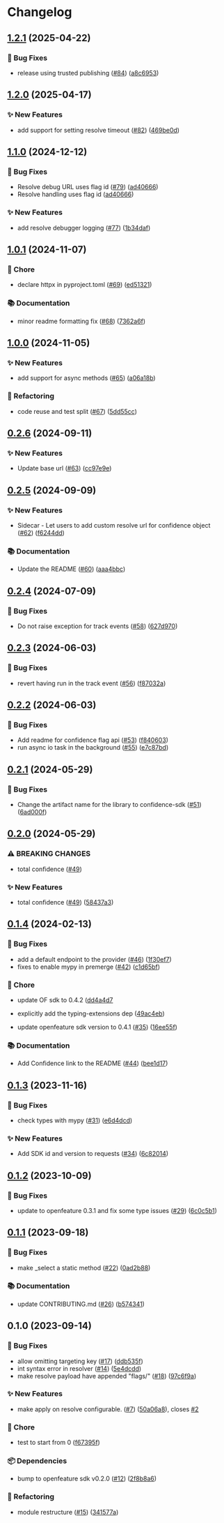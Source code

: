 # Changelog

## [1.2.1](https://github.com/spotify/confidence-sdk-python/compare/v1.2.0...v1.2.1) (2025-04-22)


### 🐛 Bug Fixes

* release using trusted publishing ([#84](https://github.com/spotify/confidence-sdk-python/issues/84)) ([a8c6953](https://github.com/spotify/confidence-sdk-python/commit/a8c6953b824960ac11cb8ecca2745e7391344ec5))

## [1.2.0](https://github.com/spotify/confidence-sdk-python/compare/v1.1.0...v1.2.0) (2025-04-17)


### ✨ New Features

* add support for setting resolve timeout ([#82](https://github.com/spotify/confidence-sdk-python/issues/82)) ([469be0d](https://github.com/spotify/confidence-sdk-python/commit/469be0dfcee28c3bbbd8cda28ea2c7bfc7f68b35))

## [1.1.0](https://github.com/spotify/confidence-sdk-python/compare/v1.0.1...v1.1.0) (2024-12-12)


### 🐛 Bug Fixes

* Resolve debug URL uses flag id ([#79](https://github.com/spotify/confidence-sdk-python/issues/79)) ([ad40666](https://github.com/spotify/confidence-sdk-python/commit/ad4066695c3e0819db56b2b9de9c5be705c194fe))
* Resolve handling uses flag id ([ad40666](https://github.com/spotify/confidence-sdk-python/commit/ad4066695c3e0819db56b2b9de9c5be705c194fe))


### ✨ New Features

* add resolve debugger logging ([#77](https://github.com/spotify/confidence-sdk-python/issues/77)) ([1b34daf](https://github.com/spotify/confidence-sdk-python/commit/1b34daf4f2742474be09564611a267d73819bee4))

## [1.0.1](https://github.com/spotify/confidence-sdk-python/compare/v1.0.0...v1.0.1) (2024-11-07)


### 🧹 Chore

* declare httpx in pyproject.toml ([#69](https://github.com/spotify/confidence-sdk-python/issues/69)) ([ed51321](https://github.com/spotify/confidence-sdk-python/commit/ed513214cdeef61cc8b01d5cd80860d44e206a56))


### 📚 Documentation

* minor readme formatting fix ([#68](https://github.com/spotify/confidence-sdk-python/issues/68)) ([7362a6f](https://github.com/spotify/confidence-sdk-python/commit/7362a6f92559082f4a00c92693468b3881af84f6))

## [1.0.0](https://github.com/spotify/confidence-sdk-python/compare/v0.2.6...v1.0.0) (2024-11-05)


### ✨ New Features

* add support for async methods  ([#65](https://github.com/spotify/confidence-sdk-python/issues/65)) ([a06a18b](https://github.com/spotify/confidence-sdk-python/commit/a06a18bbe1a9686de07571c4b07eddd8c1a61117))


### 🔄 Refactoring

* code reuse and test split ([#67](https://github.com/spotify/confidence-sdk-python/issues/67)) ([5dd55cc](https://github.com/spotify/confidence-sdk-python/commit/5dd55cc7b9f26d1efb5e4efc3750aff4410f149a))

## [0.2.6](https://github.com/spotify/confidence-sdk-python/compare/v0.2.5...v0.2.6) (2024-09-11)


### ✨ New Features

* Update base url ([#63](https://github.com/spotify/confidence-sdk-python/issues/63)) ([cc97e9e](https://github.com/spotify/confidence-sdk-python/commit/cc97e9e6162ed945198901a448c64421c66c8f89))

## [0.2.5](https://github.com/spotify/confidence-sdk-python/compare/v0.2.4...v0.2.5) (2024-09-09)


### ✨ New Features

* Sidecar - Let users to add custom resolve url for confidence object ([#62](https://github.com/spotify/confidence-sdk-python/issues/62)) ([f6244dd](https://github.com/spotify/confidence-sdk-python/commit/f6244ddf37b13ee4e6f0e728d9a85505c800f257))


### 📚 Documentation

* Update the README ([#60](https://github.com/spotify/confidence-sdk-python/issues/60)) ([aaa4bbc](https://github.com/spotify/confidence-sdk-python/commit/aaa4bbceebf60e415098651973b22c42e8cbbb97))

## [0.2.4](https://github.com/spotify/confidence-sdk-python/compare/v0.2.3...v0.2.4) (2024-07-09)


### 🐛 Bug Fixes

* Do not raise exception for track events ([#58](https://github.com/spotify/confidence-sdk-python/issues/58)) ([627d970](https://github.com/spotify/confidence-sdk-python/commit/627d9705973ea39cbe3321341659be3228dbf814))

## [0.2.3](https://github.com/spotify/confidence-sdk-python/compare/v0.2.2...v0.2.3) (2024-06-03)


### 🐛 Bug Fixes

* revert having run in the track event ([#56](https://github.com/spotify/confidence-sdk-python/issues/56)) ([f87032a](https://github.com/spotify/confidence-sdk-python/commit/f87032a9b7f5d927f0e38fdb78d38fb52acc4bb2))

## [0.2.2](https://github.com/spotify/confidence-sdk-python/compare/v0.2.1...v0.2.2) (2024-06-03)


### 🐛 Bug Fixes

* Add readme for confidence flag api ([#53](https://github.com/spotify/confidence-sdk-python/issues/53)) ([f840603](https://github.com/spotify/confidence-sdk-python/commit/f840603616953b1b3d551b950aa2a689023d99bf))
* run async io task in the background ([#55](https://github.com/spotify/confidence-sdk-python/issues/55)) ([e7c87bd](https://github.com/spotify/confidence-sdk-python/commit/e7c87bdfb72e5f1b62ae5cbcf1d813eb965b7797))

## [0.2.1](https://github.com/spotify/confidence-sdk-python/compare/v0.2.0...v0.2.1) (2024-05-29)


### 🐛 Bug Fixes

* Change the artifact name for the library to confidence-sdk ([#51](https://github.com/spotify/confidence-sdk-python/issues/51)) ([6ad000f](https://github.com/spotify/confidence-sdk-python/commit/6ad000f22f793f8b263f710bf6918ea71adfeaa3))

## [0.2.0](https://github.com/spotify/confidence-sdk-python/compare/v0.1.4...v0.2.0) (2024-05-29)


### ⚠ BREAKING CHANGES

* total confidence ([#49](https://github.com/spotify/confidence-sdk-python/issues/49))

### ✨ New Features

* total confidence ([#49](https://github.com/spotify/confidence-sdk-python/issues/49)) ([58437a3](https://github.com/spotify/confidence-sdk-python/commit/58437a355b4cad235b61b9a61c7b0131ad926c55))

## [0.1.4](https://github.com/spotify/confidence-sdk-python/compare/v0.1.3...v0.1.4) (2024-02-13)


### 🐛 Bug Fixes

* add a default endpoint to the provider ([#46](https://github.com/spotify/confidence-sdk-python/issues/46)) ([1f30ef7](https://github.com/spotify/confidence-sdk-python/commit/1f30ef7583939967407f11fbeb797c07bb06d9f3))
* fixes to enable mypy in premerge ([#42](https://github.com/spotify/confidence-sdk-python/issues/42)) ([c1d65bf](https://github.com/spotify/confidence-sdk-python/commit/c1d65bf3a7338cee920ce3936e2bcbc6a98e4095))


### 🧹 Chore
* update OF sdk to 0.4.2 ([dd4a4d7](https://github.com/spotify/confidence-sdk-python/commit/dd4a4d74cb91331ce6768ef12ee08b14b89c7eac)

* explicitly add the typing-extensions dep ([49ac4eb](https://github.com/spotify/confidence-sdk-python/commit/49ac4ebbb23fa28f1f6d69b6fea29e000ef63759))

* update openfeature sdk version to 0.4.1 ([#35](https://github.com/spotify/confidence-sdk-python/issues/35)) ([16ee55f](https://github.com/spotify/confidence-sdk-python/commit/16ee55f804b3a488926647a697cf37a4bf25af69))


### 📚 Documentation

* Add Confidence link to the README ([#44](https://github.com/spotify/confidence-sdk-python/issues/44)) ([bee1d17](https://github.com/spotify/confidence-sdk-python/commit/bee1d175a0478abc18a196d3bd2f48ffe8ab0005))

## [0.1.3](https://github.com/spotify/confidence-sdk-python/compare/v0.1.2...v0.1.3) (2023-11-16)


### 🐛 Bug Fixes

* check types with mypy ([#31](https://github.com/spotify/confidence-sdk-python/issues/31)) ([e6d4dcd](https://github.com/spotify/confidence-sdk-python/commit/e6d4dcd664971935905dc58d0681ecc46b0063de))


### ✨ New Features

* Add SDK id and version to requests ([#34](https://github.com/spotify/confidence-sdk-python/issues/34)) ([6c82014](https://github.com/spotify/confidence-sdk-python/commit/6c82014717feaa4a13db9397cbdf7ff71e504c17))

## [0.1.2](https://github.com/spotify/confidence-sdk-python/compare/v0.1.1...v0.1.2) (2023-10-09)


### 🐛 Bug Fixes

* update to openfeature 0.3.1 and fix some type issues ([#29](https://github.com/spotify/confidence-sdk-python/issues/29)) ([6c0c5b1](https://github.com/spotify/confidence-sdk-python/commit/6c0c5b11194d614aea93e661ad28c11c2b54b627))

## [0.1.1](https://github.com/spotify/confidence-sdk-python/compare/v0.1.0...v0.1.1) (2023-09-18)


### 🐛 Bug Fixes

* make _select a static method ([#22](https://github.com/spotify/confidence-sdk-python/issues/22)) ([0ad2b88](https://github.com/spotify/confidence-sdk-python/commit/0ad2b8863adaf9b8ade87d7504d461737763693f))


### 📚 Documentation

* update CONTRIBUTING.md ([#26](https://github.com/spotify/confidence-sdk-python/issues/26)) ([b574341](https://github.com/spotify/confidence-sdk-python/commit/b57434152e914768e16191195f36f059fb3a929a))

## 0.1.0 (2023-09-14)


### 🐛 Bug Fixes

* allow omitting targeting key ([#17](https://github.com/spotify/confidence-sdk-python/issues/17)) ([ddb535f](https://github.com/spotify/confidence-sdk-python/commit/ddb535fb197fa958d42d33a540de6a8c3b5c5f00))
* int syntax error in resolver ([#14](https://github.com/spotify/confidence-sdk-python/issues/14)) ([5e4dcdd](https://github.com/spotify/confidence-sdk-python/commit/5e4dcddee5a4a053a266fff6f1ce46a445907a86))
* make resolve payload have appended "flags/" ([#18](https://github.com/spotify/confidence-sdk-python/issues/18)) ([97c6f9a](https://github.com/spotify/confidence-sdk-python/commit/97c6f9a0faf7c5d894fc540e0d415cd2cf248f7a))


### ✨ New Features

* make apply on resolve configurable. ([#7](https://github.com/spotify/confidence-sdk-python/issues/7)) ([50a06a8](https://github.com/spotify/confidence-sdk-python/commit/50a06a89e30443a5c994581081b9e0a82e86ec18)), closes [#2](https://github.com/spotify/confidence-sdk-python/issues/2)


### 🧹 Chore

* test to start from 0 ([f67395f](https://github.com/spotify/confidence-sdk-python/commit/f67395f7005642da78a8107e702ad32c5976bdca))


### 📦 Dependencies

* bump to openfeature sdk v0.2.0 ([#12](https://github.com/spotify/confidence-sdk-python/issues/12)) ([2f8b8a6](https://github.com/spotify/confidence-sdk-python/commit/2f8b8a600abe0719fb2aa6fc9389b6f2257ee07f))


### 🔄 Refactoring

* module restructure ([#15](https://github.com/spotify/confidence-sdk-python/issues/15)) ([341577a](https://github.com/spotify/confidence-sdk-python/commit/341577ab450a8f182de3802ba62a2a2f0551601d))
